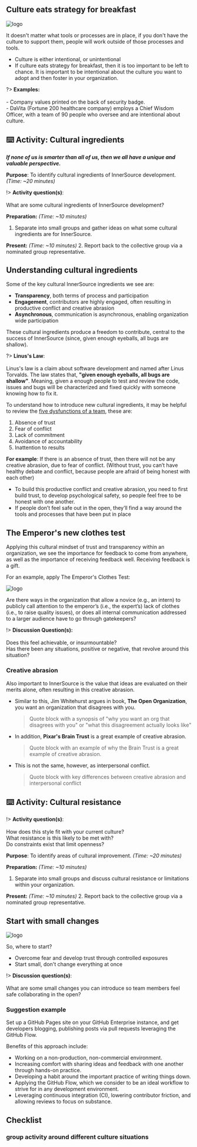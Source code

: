 ## Culture eats strategy for breakfast

![logo](images/full-english-breakfast.jpg ':size=600%')

It doesn't matter what tools or processes are in place, if you don't have the culture to support them, people will work outside of those processes and tools.

- Culture is either intentional, or unintentional
- If culture eats strategy for breakfast, then it is too important to be left to chance. It is important to be intentional about the culture you want to adopt and then foster in your organization.

?> **Examples:**<br><br> - Company values printed on the back of security badge.<br>- DaVita (Fortune 200 healthcare company) employs a Chief Wisdom Officer, with a team of 90 people who oversee and are intentional about culture.

## ⌨️ Activity: Cultural ingredients

***If none of us is smarter than all of us, then we all have a unique and valuable perspective.***

**Purpose**: To identify cultural ingredients of InnerSource development. _(Time: ~20 minutes)_

!> **Activity question(s)**: <br><br>What are some cultural ingredients of InnerSource development?

**Preparation:** _(Time: ~10 minutes)_

1. Separate into small groups and gather ideas on what some cultural ingredients are for InnerSource.

**Present:** _(Time: ~10 minutes)_
2. Report back to the collective group via a nominated group representative.

## Understanding cultural ingredients

Some of the key cultural InnerSource ingredients we see are:
- **Transparency**, both terms of process and participation
- **Engagement**, contributors are highly engaged, often resulting in productive conflict and creative abrasion
- **Asynchronous**, communication is asynchronous, enabling organization wide participation

These cultural ingredients produce a freedom to contribute, central to the success of InnerSource (since, given enough eyeballs, all bugs are shallow).

?> **Linus's Law**:<br><br> Linus's law is a claim about software development and named after Linus Torvalds. The law states that, **"given enough eyeballs, all bugs are shallow"**. Meaning, given a enough people to test and review the code, issues and bugs will be characterized and fixed quickly with someone knowing how to fix it.

To understand how to introduce new cultural ingredients, it may be helpful to review the [five dysfunctions of a team](https://en.wikipedia.org/wiki/The_Five_Dysfunctions_of_a_Team), these are:
1. Absence of trust
2. Fear of conflict
3. Lack of commitment
4. Avoidance of accountability
5. Inattention to results

**For example**: If there is an absence of trust, then there will not be any creative abrasion, due to fear of conflict. (Without trust, you can’t have healthy debate and conflict, because people are afraid of being honest with each other)

- To build this productive conflict and creative abrasion, you need to first build trust, to develop psychological safety, so people feel free to be honest with one another.
- If people don’t feel safe out in the open, they’ll find a way around the tools and processes that have been put in place

## The Emperor's new clothes test

Applying this cultural mindset of trust and transparency within an organization, we see the importance for feedback to come from anywhere, as well as the importance of receiving feedback well. Receiving feedback is a gift.

For an example, apply The Emperor's Clothes Test:

![logo](images/emperor-clothes.jpg ':size=800%')

Are there ways in the organization that allow a novice (e.g., an intern) to publicly call attention to the emperor’s (i.e., the expert’s) lack of clothes (i.e., to raise quality issues), or does all internal communication addressed to a larger audience have to go through gatekeepers?

!> **Discussion Question(s):** <br><br>Does this feel achievable, or insurmountable?<br>
Has there been any situations, positive or negative, that revolve around this situation?

### Creative abrasion

Also important to InnerSource is the value that ideas are evaluated on their merits alone, often resulting in this creative abrasion.
- Similar to this, Jim Whitehurst argues in book, **The Open Organization**, you want an organization that disagrees with you.
  > Quote block with a synopsis of "why you want an org that disagrees with you" or "what this disagreement actually looks like"
- In addition, **Pixar's Brain Trust** is a great example of creative abrasion.
  > Quote block with an example of why the Brain Trust is a great example of creative abrasion.
- This is not the same, however, as interpersonal conflict.
  > Quote block with key differences between creative abrasion and interpersonal conflict

## ⌨️ Activity: Cultural resistance

!> **Activity question(s)**:<br><br>How does this style fit with your current culture?<br>What resistance is this likely to be met with?<br>Do constraints exist that limit openness?

**Purpose**: To identify areas of cultural improvement. _(Time: ~20 minutes)_

**Preparation:** _(Time: ~10 minutes)_

1. Separate into small groups and discuss cultural resistance or limitations within your organization.

**Present:** _(Time: ~10 minutes)_
2. Report back to the collective group via a nominated group representative.

## Start with small changes

![logo](images/small-changes.jpg)

So, where to start?
- Overcome fear and develop trust through controlled exposures
- Start small, don't change everything at once

!> **Discussion question(s)**:<br><br>What are some small changes you can introduce so team members feel safe collaborating in the open?

### Suggestion example

Set up a GitHub Pages site on your GitHub Enterprise instance, and get developers blogging, publishing posts via pull requests leveraging the GitHub Flow.

Benefits of this approach include:
- Working on a non-production, non-commercial environment.
- Increasing comfort with sharing ideas and feedback with one another through hands-on practice.
- Developing a habit around the important practice of writing things down.
- Applying the GitHub Flow, which we consider to be an ideal workflow to strive for in any development environment.
- Leveraging continuous integration (CI), lowering contributor friction, and allowing reviews to focus on substance.


## Checklist


### group activity around different culture situations
